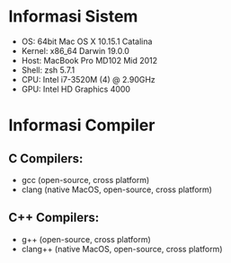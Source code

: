# Informasi Sistem

- OS: 64bit Mac OS X 10.15.1 Catalina
- Kernel: x86_64 Darwin 19.0.0
- Host: MacBook Pro MD102 Mid 2012
- Shell: zsh 5.7.1
- CPU: Intel i7-3520M (4) @ 2.90GHz
- GPU: Intel HD Graphics 4000

# Informasi Compiler

## C Compilers:

- gcc (open-source, cross platform)
- clang (native MacOS, open-source, cross platform)

## C++ Compilers:

- g++ (open-source, cross platform)
- clang++ (native MacOS, open-source, cross platform)
